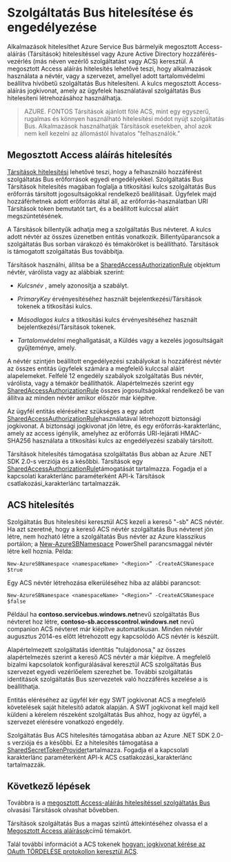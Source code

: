 <properties 
    pageTitle="Szolgáltatási Bus hitelesítési és engedélyezési |} Microsoft Azure"
    description="A megosztott Access-aláírás (Társítások) hitelesítési áttekintése."
    services="service-bus"
    documentationCenter="na"
    authors="sethmanheim"
    manager="timlt"
    editor="" />
<tags 
    ms.service="service-bus"
    ms.devlang="na"
    ms.topic="article"
    ms.tgt_pltfrm="na"
    ms.workload="na"
    ms.date="10/03/2016"
    ms.author="sethm" />

# <a name="service-bus-authentication-and-authorization"></a>Szolgáltatás Bus hitelesítése és engedélyezése

Alkalmazások hitelesíthet Azure Service Bus bármelyik megosztott Access-aláírás (Társítások) hitelesítéssel vagy Azure Active Directory hozzáférés-vezérlés (más néven vezérlő szolgáltatást vagy ACS) keresztül. A megosztott Access aláírás hitelesítés lehetővé teszi, hogy alkalmazások használata a névtér, vagy a szervezet, amellyel adott tartalomvédelmi beállítva hívóbetű szolgáltatás Bus hitelesíteni. A kulcs megosztott Access-aláírás jogkivonat, amely az ügyfelek használatával szolgáltatás Bus hitelesíteni létrehozásához használhatja.

>AZURE. FONTOS Társítások ajánlott fölé ACS, mint egy egyszerű, rugalmas és könnyen használható hitelesítési módot nyújt szolgáltatás Bus. Alkalmazások használhatják Társítások esetekben, ahol azok nem kell kezelni az állomástól hivatalos "felhasználók."

## <a name="shared-access-signature-authentication"></a>Megosztott Access aláírás hitelesítés

[Társítások hitelesítési](service-bus-sas-overview.md) lehetővé teszi, hogy a felhasználó hozzáférést szolgáltatás Bus erőforrások egyedi engedélyekkel. Szolgáltatás Bus Társítások hitelesítés magában foglalja a titkosítási kulcs szolgáltatás Bus erőforrás társított jogosultságokkal rendelkező beállításait. Ügyfelek majd hozzáférhetnek adott erőforrás által áll, az erőforrás-használatban URI Társítások token bemutatót tart, és a beállított kulccsal aláírt megszüntetésének.

A Társítások billentyűk adhatja meg a szolgáltatás Bus névteret. A kulcs adott névtér az összes üzenetben entitás vonatkozik. Billentyűparancsok a szolgáltatás Bus sorban várakozó és témaköröket is beállítható. Társítások is támogatott szolgáltatás Bus továbbítja.

Társítások használni, állítsa be a [SharedAccessAuthorizationRule](https://msdn.microsoft.com/library/azure/microsoft.servicebus.messaging.sharedaccessauthorizationrule.aspx) objektum névtér, várólista vagy az alábbiak szerint:

- *Kulcsnév* , amely azonosítja a szabályt.

- *PrimaryKey* érvényesítéséhez használt bejelentkezési/Társítások tokenek a titkosítási kulcs.

- *Másodlagos kulcs* a titkosítási kulcs érvényesítéséhez használt bejelentkezési/Társítások tokenek.

- *Tartalomvédelmi* meghallgatását, a Küldés vagy a kezelés jogosultságait gyűjteménye, amely.

A névtér szintjén beállított engedélyezési szabályokat is hozzáférést névtér az összes entitás ügyfelek számára a megfelelő kulccsal aláírt alapelemeket. Felfelé 12 engedély szabályok szolgáltatás Bus névtér, várólista, vagy a témakör beállíthatók. Alapértelmezés szerint egy [SharedAccessAuthorizationRule](https://msdn.microsoft.com/library/azure/microsoft.servicebus.messaging.sharedaccessauthorizationrule.aspx) összes jogosultságokkal rendelkező be van állítva az minden névtér amikor először már kiépítve.

Az ügyfél entitás eléréséhez szükséges a egy adott [SharedAccessAuthorizationRule](https://msdn.microsoft.com/library/azure/microsoft.servicebus.messaging.sharedaccessauthorizationrule.aspx)használatával létrehozott biztonsági jogkivonat. A biztonsági jogkivonat jön létre, és egy erőforrás-karakterlánc, amely az access igénylik, amelyhez az erőforrás URI-lejárati HMAC-SHA256 használata a titkosítási kulcs az engedélyezési szabály társított.

Társítások hitelesítés támogatása szolgáltatás Bus abban az Azure .NET SDK 2.0-s verziója és a későbbi. Társítások egy [SharedAccessAuthorizationRule](https://msdn.microsoft.com/library/azure/microsoft.servicebus.messaging.sharedaccessauthorizationrule.aspx)támogatását tartalmazza. Fogadja el a kapcsolati karakterlánc paraméterként API-k Társítások csatlakozási_karakterlánc tartalmazzák.

## <a name="acs-authentication"></a>ACS hitelesítés

Szolgáltatás Bus hitelesítési keresztül ACS kezeli a kereső "-sb" ACS névtér. Ha azt szeretné, hogy a kereső ACS névtér szolgáltatás Bus névteret jön létre, nem hozható létre a szolgáltatás Bus névtér az Azure klasszikus portálon; a [New-AzureSBNamespace](https://msdn.microsoft.com/library/azure/dn495165.aspx) PowerShell parancsmaggal névtér létre kell hoznia. Példa:

```
New-AzureSBNamespace <namespaceName> "<Region>” -CreateACSNamespace $true
```

Egy ACS névtér létrehozása elkerüléséhez hiba az alábbi parancsot:

```
New-AzureSBNamespace <namespaceName> "<Region>” -CreateACSNamespace $false
```

Például ha **contoso.servicebus.windows.net**nevű szolgáltatás Bus névteret hoz létre, **contoso-sb.accesscontrol.windows.net** nevű companion ACS névteret már kiépítve automatikusan. Minden névtér augusztus 2014-es előtt létrehozott egy kapcsolódó ACS névtér is készült.

Alapértelmezett szolgáltatás identitás "tulajdonosa," az összes alapértelmezés szerint a kereső ACS névtér a már kiépítve. A megfelelő bizalmi kapcsolatok konfigurálásával keresztül ACS szolgáltatás Bus szervezet egyedi vezérlőelem szerezhet be. További szolgáltatás identitások szolgáltatás Bus szervezetek való hozzáférés kezelése a is beállíthatja.

Entitás eléréséhez az ügyfél kér egy SWT jogkivonat ACS a megfelelő követelések saját hitelesítő adatok alapján. A SWT jogkivonat kell majd kell küldeni a kérelem részeként szolgáltatás Bus ahhoz, hogy az ügyfél, a szervezet elérésére vonatkozó engedély.

Szolgáltatás Bus ACS hitelesítés támogatása abban az Azure .NET SDK 2.0-s verziója és a későbbi. Ez a hitelesítés támogatása a [SharedSecretTokenProvider](https://msdn.microsoft.com/library/azure/microsoft.servicebus.sharedsecrettokenprovider.aspx)tartalmazza. Fogadja el a kapcsolati karakterlánc paraméterként API-k ACS csatlakozási_karakterlánc tartalmazzák.

## <a name="next-steps"></a>Következő lépések

Továbbra is a [megosztott Access-aláírás hitelesítéssel szolgáltatás Bus](service-bus-shared-access-signature-authentication.md) olvasási Társítások olvashat bővebben.

Társítások szolgáltatás Bus a magas szintű áttekintéséhez olvassa el a [Megosztott Access aláírások](service-bus-sas-overview.md)című témakört.

Talál további információt a ACS tokenek [hogyan: jogkivonat kérése az OAuth TÖRDELÉSE protokollon keresztül ACS](https://msdn.microsoft.com/library/hh674475.aspx).



